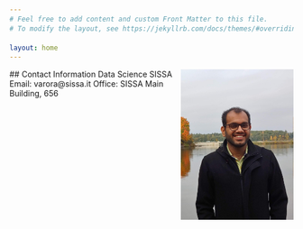 ```yaml
---
# Feel free to add content and custom Front Matter to this file.
# To modify the layout, see https://jekyllrb.com/docs/themes/#overriding-theme-defaults

layout: home
---
```

<img style="float: right;" src="Viplove.jpg" width="200" /> 
## Contact Information  
Data Science  
SISSA  
Email: varora@sissa.it  
Office: SISSA Main Building, 656  
<!-- Most updated [CV]({{ site.url }}/assets/Viplove_CV.pdf) -->
